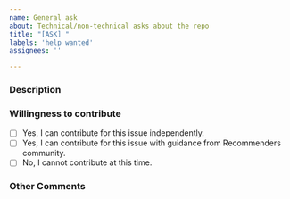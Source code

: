 ```yaml
---
name: General ask
about: Technical/non-technical asks about the repo
title: "[ASK] "
labels: 'help wanted'
assignees: ''

---
```


### Description
<!--- Describe your general ask in detail -->

### Willingness to contribute
<!--- Go over all the following points, and put an `x` in all the boxes that apply. -->
- [ ] Yes, I can contribute for this issue independently.
- [ ] Yes, I can contribute for this issue with guidance from Recommenders community.
- [ ] No, I cannot contribute at this time.

### Other Comments
